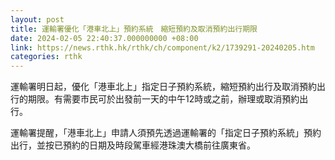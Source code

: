 ```yaml
---
layout: post
title: 運輸署優化「港車北上」預約系統　縮短預約及取消預約出行期限
date: 2024-02-05 22:40:37.000000000 +08:00
link: https://news.rthk.hk/rthk/ch/component/k2/1739291-20240205.htm
categories: rthk
---
```


運輸署明日起，優化「港車北上」指定日子預約系統，縮短預約出行及取消預約出行的期限。有需要市民可於出發前一天的中午12時或之前，辦理或取消預約出行。

運輸署提醒，「港車北上」申請人須預先透過運輸署的「指定日子預約系統」預約出行，並按已預約的日期及時段駕車經港珠澳大橋前往廣東省。
